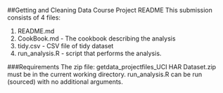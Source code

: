 ##Getting and Cleaning Data Course Project README
This submission consists of 4 files:

1. README.md
2. CookBook.md - The cookbook describing the analysis
3. tidy.csv - CSV file of tidy dataset
4. run_analysis.R - script that performs the analysis.

###Requirements
The zip file: getdata_projectfiles_UCI HAR Dataset.zip must be in the current working directory.
run_analysis.R can be run (sourced) with no additional arguments.